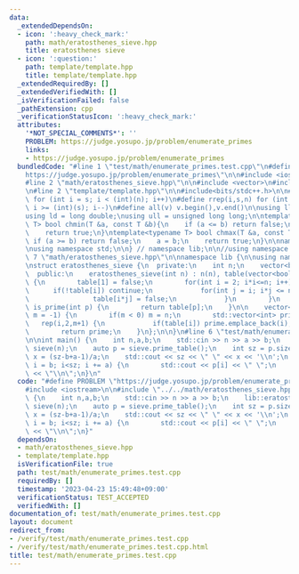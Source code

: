 ```yaml
---
data:
  _extendedDependsOn:
  - icon: ':heavy_check_mark:'
    path: math/eratosthenes_sieve.hpp
    title: eratosthenes sieve
  - icon: ':question:'
    path: template/template.hpp
    title: template/template.hpp
  _extendedRequiredBy: []
  _extendedVerifiedWith: []
  _isVerificationFailed: false
  _pathExtension: cpp
  _verificationStatusIcon: ':heavy_check_mark:'
  attributes:
    '*NOT_SPECIAL_COMMENTS*': ''
    PROBLEM: https://judge.yosupo.jp/problem/enumerate_primes
    links:
    - https://judge.yosupo.jp/problem/enumerate_primes
  bundledCode: "#line 1 \"test/math/enumerate_primes.test.cpp\"\n#define PROBLEM \"\
    https://judge.yosupo.jp/problem/enumerate_primes\"\n\n#include <iostream>\n\n\
    #line 2 \"math/eratosthenes_sieve.hpp\"\n\n#include <vector>\n#include <cassert>\n\
    \n#line 2 \"template/template.hpp\"\n\n#include<bits/stdc++.h>\n\n#define rep(i,s,n)\
    \ for (int i = s; i < (int)(n); i++)\n#define rrep(i,s,n) for (int i = (int)(n)-1;\
    \ i >= (int)(s); i--)\n#define all(v) v.begin(),v.end()\n\nusing ll = long long;\n\
    using ld = long double;\nusing ull = unsigned long long;\n\ntemplate<typename\
    \ T> bool chmin(T &a, const T &b){\n    if (a <= b) return false;\n    a = b;\n\
    \    return true;\n}\ntemplate<typename T> bool chmax(T &a, const T &b){\n   \
    \ if (a >= b) return false;\n    a = b;\n    return true;\n}\n\nnamespace lib{\n\
    \nusing namespace std;\n\n} // namespace lib;\n\n//using namespace lib;\n#line\
    \ 7 \"math/eratosthenes_sieve.hpp\"\n\nnamespace lib {\n\nusing namespace std;\n\
    \nstruct eratosthenes_sieve {\n  private:\n    int n;\n    vector<bool> table;\n\
    \  public:\n    eratosthenes_sieve(int n) : n(n), table(vector<bool>(n+1, true))\
    \ {\n        table[1] = false;\n        for(int i = 2; i*i<=n; i++) {\n      \
    \      if(!table[i]) continue;\n            for(int j = i; i*j <= n; j++) {\n\
    \                table[i*j] = false;\n            }\n        }\n    }\n\n    bool\
    \ is_prime(int p) {\n        return table[p];\n    }\n\n    vector<int> prime_table(int\
    \ m = -1) {\n        if(m < 0) m = n;\n        std::vector<int> prime;\n     \
    \   rep(i,2,m+1) {\n            if(table[i]) prime.emplace_back(i);\n        }\n\
    \        return prime;\n    }\n};\n\n}\n#line 6 \"test/math/enumerate_primes.test.cpp\"\
    \n\nint main() {\n    int n,a,b;\n    std::cin >> n >> a >> b;\n    lib::eratosthenes_sieve\
    \ sieve(n);\n    auto p = sieve.prime_table();\n    int sz = p.size();\n    int\
    \ x = (sz-b+a-1)/a;\n    std::cout << sz << \" \" << x << '\\n';\n    for(int\
    \ i = b; i<sz; i += a) {\n        std::cout << p[i] << \" \";\n    }\n    std::cout\
    \ << \"\\n\";\n}\n"
  code: "#define PROBLEM \"https://judge.yosupo.jp/problem/enumerate_primes\"\n\n\
    #include <iostream>\n\n#include \"../../math/eratosthenes_sieve.hpp\"\n\nint main()\
    \ {\n    int n,a,b;\n    std::cin >> n >> a >> b;\n    lib::eratosthenes_sieve\
    \ sieve(n);\n    auto p = sieve.prime_table();\n    int sz = p.size();\n    int\
    \ x = (sz-b+a-1)/a;\n    std::cout << sz << \" \" << x << '\\n';\n    for(int\
    \ i = b; i<sz; i += a) {\n        std::cout << p[i] << \" \";\n    }\n    std::cout\
    \ << \"\\n\";\n}"
  dependsOn:
  - math/eratosthenes_sieve.hpp
  - template/template.hpp
  isVerificationFile: true
  path: test/math/enumerate_primes.test.cpp
  requiredBy: []
  timestamp: '2023-04-23 15:49:48+09:00'
  verificationStatus: TEST_ACCEPTED
  verifiedWith: []
documentation_of: test/math/enumerate_primes.test.cpp
layout: document
redirect_from:
- /verify/test/math/enumerate_primes.test.cpp
- /verify/test/math/enumerate_primes.test.cpp.html
title: test/math/enumerate_primes.test.cpp
---
```

